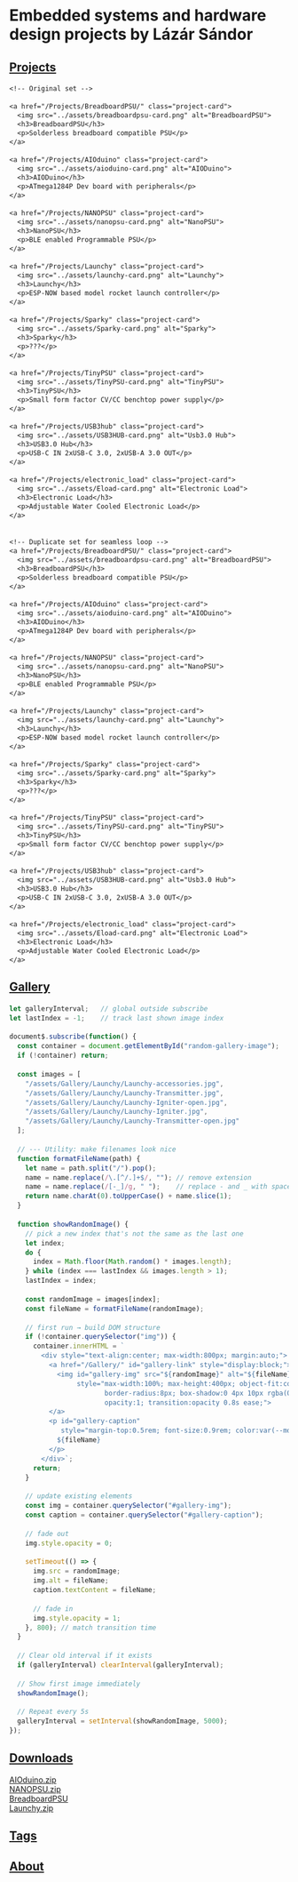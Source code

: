 # Embedded systems and hardware design projects by Lázár Sándor
## [Projects](Projects/index.md)

<div class="project-carousel">
  <div class="project-track">

    <!-- Original set -->

    <a href="/Projects/BreadboardPSU/" class="project-card">
      <img src="../assets/breadboardpsu-card.png" alt="BreadboardPSU">
      <h3>BreadboardPSU</h3>
      <p>Solderless breadboard compatible PSU</p>
    </a>

    <a href="/Projects/AIOduino" class="project-card">
      <img src="../assets/aioduino-card.png" alt="AIODuino">
      <h3>AIODuino</h3>
      <p>ATmega1284P Dev board with peripherals</p>
    </a>

    <a href="/Projects/NANOPSU" class="project-card">
      <img src="../assets/nanopsu-card.png" alt="NanoPSU">
      <h3>NanoPSU</h3>
      <p>BLE enabled Programmable PSU</p>
    </a>

    <a href="/Projects/Launchy" class="project-card">
      <img src="../assets/launchy-card.png" alt="Launchy">
      <h3>Launchy</h3>
      <p>ESP-NOW based model rocket launch controller</p>
    </a>

    <a href="/Projects/Sparky" class="project-card">
      <img src="../assets/Sparky-card.png" alt="Sparky">
      <h3>Sparky</h3>
      <p>???</p>
    </a>

    <a href="/Projects/TinyPSU" class="project-card">
      <img src="../assets/TinyPSU-card.png" alt="TinyPSU">
      <h3>TinyPSU</h3>
      <p>Small form factor CV/CC benchtop power supply</p>
    </a>

    <a href="/Projects/USB3hub" class="project-card">
      <img src="../assets/USB3HUB-card.png" alt="Usb3.0 Hub">
      <h3>USB3.0 Hub</h3>
      <p>USB-C IN 2xUSB-C 3.0, 2xUSB-A 3.0 OUT</p>
    </a>

    <a href="/Projects/electronic_load" class="project-card">
      <img src="../assets/Eload-card.png" alt="Electronic Load">
      <h3>Electronic Load</h3>
      <p>Adjustable Water Cooled Electronic Load</p>
    </a>


    <!-- Duplicate set for seamless loop -->
    <a href="/Projects/BreadboardPSU/" class="project-card">
      <img src="../assets/breadboardpsu-card.png" alt="BreadboardPSU">
      <h3>BreadboardPSU</h3>
      <p>Solderless breadboard compatible PSU</p>
    </a>

    <a href="/Projects/AIOduino" class="project-card">
      <img src="../assets/aioduino-card.png" alt="AIODuino">
      <h3>AIODuino</h3>
      <p>ATmega1284P Dev board with peripherals</p>
    </a>

    <a href="/Projects/NANOPSU" class="project-card">
      <img src="../assets/nanopsu-card.png" alt="NanoPSU">
      <h3>NanoPSU</h3>
      <p>BLE enabled Programmable PSU</p>
    </a>

    <a href="/Projects/Launchy" class="project-card">
      <img src="../assets/launchy-card.png" alt="Launchy">
      <h3>Launchy</h3>
      <p>ESP-NOW based model rocket launch controller</p>
    </a>

    <a href="/Projects/Sparky" class="project-card">
      <img src="../assets/Sparky-card.png" alt="Sparky">
      <h3>Sparky</h3>
      <p>???</p>
    </a>

    <a href="/Projects/TinyPSU" class="project-card">
      <img src="../assets/TinyPSU-card.png" alt="TinyPSU">
      <h3>TinyPSU</h3>
      <p>Small form factor CV/CC benchtop power supply</p>
    </a>

    <a href="/Projects/USB3hub" class="project-card">
      <img src="../assets/USB3HUB-card.png" alt="Usb3.0 Hub">
      <h3>USB3.0 Hub</h3>
      <p>USB-C IN 2xUSB-C 3.0, 2xUSB-A 3.0 OUT</p>
    </a>

    <a href="/Projects/electronic_load" class="project-card">
      <img src="../assets/Eload-card.png" alt="Electronic Load">
      <h3>Electronic Load</h3>
      <p>Adjustable Water Cooled Electronic Load</p>
    </a>

  </div>
</div>


## [Gallery](Gallery.md)

<div id="random-gallery-image"></div>

``` js title="randomGallery.js" linenums="1"
let galleryInterval;   // global outside subscribe
let lastIndex = -1;    // track last shown image index

document$.subscribe(function() {
  const container = document.getElementById("random-gallery-image");
  if (!container) return;

  const images = [
    "/assets/Gallery/Launchy/Launchy-accessories.jpg",
    "/assets/Gallery/Launchy/Launchy-Transmitter.jpg",
    "/assets/Gallery/Launchy/Launchy-Igniter-open.jpg",
    "/assets/Gallery/Launchy/Launchy-Igniter.jpg",
    "/assets/Gallery/Launchy/Launchy-Transmitter-open.jpg"
  ];

  // --- Utility: make filenames look nice
  function formatFileName(path) {
    let name = path.split("/").pop();
    name = name.replace(/\.[^/.]+$/, ""); // remove extension
    name = name.replace(/[-_]/g, " ");    // replace - and _ with spaces
    return name.charAt(0).toUpperCase() + name.slice(1);
  }

  function showRandomImage() {
    // pick a new index that's not the same as the last one
    let index;
    do {
      index = Math.floor(Math.random() * images.length);
    } while (index === lastIndex && images.length > 1);
    lastIndex = index;

    const randomImage = images[index];
    const fileName = formatFileName(randomImage);

    // first run → build DOM structure
    if (!container.querySelector("img")) {
      container.innerHTML = `
        <div style="text-align:center; max-width:800px; margin:auto;">
          <a href="/Gallery/" id="gallery-link" style="display:block;">
            <img id="gallery-img" src="${randomImage}" alt="${fileName}"
                 style="max-width:100%; max-height:400px; object-fit:contain;
                        border-radius:8px; box-shadow:0 4px 10px rgba(0,0,0,0.15);
                        opacity:1; transition:opacity 0.8s ease;">
          </a>
          <p id="gallery-caption"
             style="margin-top:0.5rem; font-size:0.9rem; color:var(--md-default-fg-color--light)">
            ${fileName}
          </p>
        </div>`;
      return;
    }

    // update existing elements
    const img = container.querySelector("#gallery-img");
    const caption = container.querySelector("#gallery-caption");

    // fade out
    img.style.opacity = 0;

    setTimeout(() => {
      img.src = randomImage;
      img.alt = fileName;
      caption.textContent = fileName;

      // fade in
      img.style.opacity = 1;
    }, 800); // match transition time
  }

  // Clear old interval if it exists
  if (galleryInterval) clearInterval(galleryInterval);

  // Show first image immediately
  showRandomImage();

  // Repeat every 5s
  galleryInterval = setInterval(showRandomImage, 5000);
});
```


## [Downloads](Downloads.md)

[AIOduino.zip](https://github.com/sanko0112/AIOduino/archive/refs/heads/main.zip) <br>
[NANOPSU.zip](https://github.com/sanko0112/NANOPSU/archive/refs/heads/main.zip) <br>
[BreadboardPSU](https://github.com/sanko0112/BreadboardPSU/archive/refs/heads/main.zip) <br>
[Launchy.zip](https://github.com/sanko0112/Launchy/archive/refs/heads/main.zip) <br>

## [Tags](Tags.md)

## [About](About.md)
